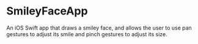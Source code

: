 # SmileyFaceApp
An iOS Swift app that draws a smiley face, and allows the user to use pan gestures to adjust its smile and pinch gestures to adjust its size.
